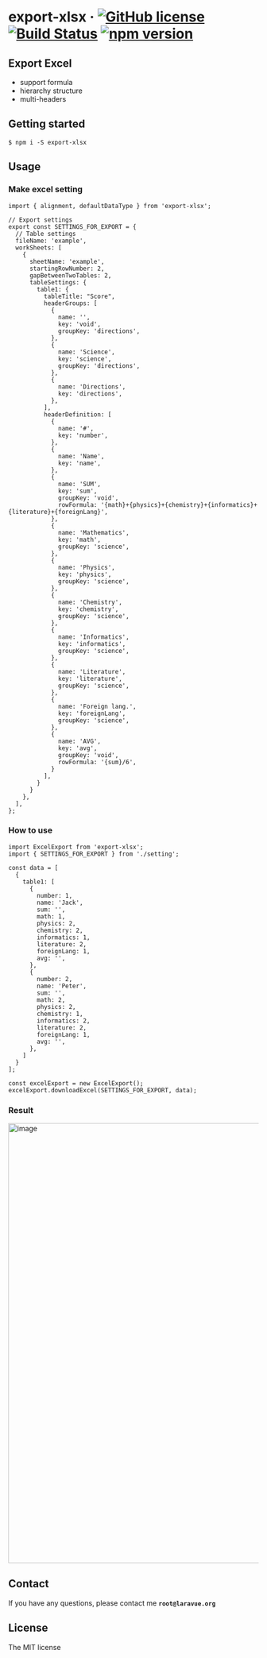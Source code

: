 # export-xlsx &middot; [![GitHub license](https://img.shields.io/badge/license-MIT-blue.svg)](https://github.com/zmecust/export-xlsx/blob/master/LICENCE) [![Build Status](https://travis-ci.org/zmecust/export-xlsx.svg)](https://travis-ci.org/zmecust/export-xlsx) [![npm version](https://badge.fury.io/js/export-xlsx.svg)](https://badge.fury.io/js/export-xlsx)

## Export Excel

- support formula
- hierarchy structure
- multi-headers


## Getting started

    $ npm i -S export-xlsx


## Usage

### Make excel setting

```
import { alignment, defaultDataType } from 'export-xlsx';

// Export settings
export const SETTINGS_FOR_EXPORT = {
  // Table settings
  fileName: 'example',
  workSheets: [
    {
      sheetName: 'example',
      startingRowNumber: 2,
      gapBetweenTwoTables: 2,
      tableSettings: {
        table1: {
          tableTitle: "Score",
          headerGroups: [
            {
              name: '',
              key: 'void',
              groupKey: 'directions',
            },
            {
              name: 'Science',
              key: 'science',
              groupKey: 'directions',
            },
            {
              name: 'Directions',
              key: 'directions',
            },
          ],
          headerDefinition: [
            {
              name: '#',
              key: 'number',
            },
            {
              name: 'Name',
              key: 'name',
            },
            {
              name: 'SUM',
              key: 'sum',
              groupKey: 'void',
              rowFormula: '{math}+{physics}+{chemistry}+{informatics}+{literature}+{foreignLang}',
            },
            {
              name: 'Mathematics',
              key: 'math',
              groupKey: 'science',
            },
            {
              name: 'Physics',
              key: 'physics',
              groupKey: 'science',
            },
            {
              name: 'Chemistry',
              key: 'chemistry',
              groupKey: 'science',
            },
            {
              name: 'Informatics',
              key: 'informatics',
              groupKey: 'science',
            },
            {
              name: 'Literature',
              key: 'literature',
              groupKey: 'science',
            },
            {
              name: 'Foreign lang.',
              key: 'foreignLang',
              groupKey: 'science',
            },
            {
              name: 'AVG',
              key: 'avg',
              groupKey: 'void',
              rowFormula: '{sum}/6',
            }
          ],
        }
      }
    },
  ],
};
```

### How to use

```
import ExcelExport from 'export-xlsx';
import { SETTINGS_FOR_EXPORT } from './setting';

const data = [
  {
    table1: [
      {
        number: 1,
        name: 'Jack',
        sum: '',
        math: 1,
        physics: 2,
        chemistry: 2,
        informatics: 1,
        literature: 2,
        foreignLang: 1,
        avg: '',
      },
      {
        number: 2,
        name: 'Peter',
        sum: '',
        math: 2,
        physics: 2,
        chemistry: 1,
        informatics: 2,
        literature: 2,
        foreignLang: 1,
        avg: '',
      },
    ]
  }
];

const excelExport = new ExcelExport();
excelExport.downloadExcel(SETTINGS_FOR_EXPORT, data);
```

### Result

<img width="886" alt="image" src="https://user-images.githubusercontent.com/19644407/154276932-58d51342-73cc-4bd0-9a68-6ec3d43dbe81.png">

## Contact

If you have any questions, please contact me **`root@laravue.org`**

## License
The MIT license
